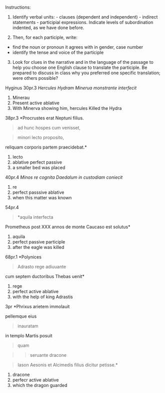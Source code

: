 Instructions:
1. Identify verbal units: - clauses (dependent and independent) - indirect statements - participial expressions. Indicate levels of subordination indented, as we have done before.

2. Then, for each participle, write:
- find the noun or pronoun it agrees with in gender, case number
- identify the tense and voice of the participle

3. Look for clues in the narrative and in the language of the passage to help you choose one English clause to translate the participle. Be prepared to discuss in class why you preferred one specific translation; were others possible?


Hyginus 30pr.3 *Hercules Hydram Minerua monstrante interfecit*
1. Minerau
2. Present active ablative 
3. With Minerva showing him, hercules Killed the Hydra

38pr.3
*Procrustes erat Neptuni filius.

> ad hunc hospes cum venisset,

>  minori lecto proposito, 

reliquam corporis partem praecidebat.*

1. lecto
2. ablative perfect passive
3. a smaller bed was placed

40pr.4 *Minos re cognita Daedalum in custodiam coniecit*
1. re
2. perfect passsive ablative 
3. when this matter was known

54pr.4 
> *aquila interfecta 

Prometheus post ⅩⅩⅩ annos de monte Caucaso est solutus*

1. aquila
2. perfect passive participle
3. after the eagle was killed 

68pr.1 
*Polynices

> Adrasto rege adiuuante

cum septem ductoribus Thebas uenit*

1. rege
2. perfect active ablative 
3. with the help of king Adrastis

3pr
*Phrixus arietem immolauit

pellemque eius 

> inauratam

in templo Martis posuit

> quam

>> seruante dracone

> Iason Aesonis et Alcimedis filius dicitur petisse.*

1. dracone
2. perfecr active ablative
3. which the dragon guarded
